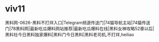 # viv11
黑料网-0626-黑料不打烊入口|Telegram频道传送门|74猫导航主站|74猫传送门|78黑料网|最新吃瓜爆料网站推荐|最新吃瓜爆料在线|黑料女神攻略52章以后|黑料社今日黑料独家爆料|黑料门今日黑料|黑料老司机,不打烊,heiliao
